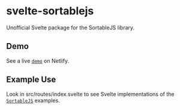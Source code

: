 # svelte-sortablejs

Unofficial Svelte package for the SortableJS library.

## Demo

See a live [`demo`](https://svelte-sortablejs.netlify.app/) on Netlify.

## Example Use

Look in src/routes/index.svelte to see Svelte implementations of the [`SortableJS`](https://sortablejs.github.io/Sortable/) examples.